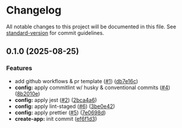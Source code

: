 # Changelog

All notable changes to this project will be documented in this file. See [standard-version](https://github.com/conventional-changelog/standard-version) for commit guidelines.

## 0.1.0 (2025-08-25)

### Features

- add github workflows & pr template ([#1](https://github.com/amsolaiman/mbaling-project-mobile/issues/1)) ([db7e16c](https://github.com/amsolaiman/mbaling-project-mobile/commit/db7e16c8a4c6987956f1b52d8419c18b136cefd6))
- **config:** apply commitlint w/ husky & conventional commits ([#4](https://github.com/amsolaiman/mbaling-project-mobile/issues/4)) ([8b2010e](https://github.com/amsolaiman/mbaling-project-mobile/commit/8b2010e6c12859d711a871bc3be1c73e236c9dfe))
- **config:** apply jest ([#2](https://github.com/amsolaiman/mbaling-project-mobile/issues/2)) ([2bca4a6](https://github.com/amsolaiman/mbaling-project-mobile/commit/2bca4a62c6847cf3805253dcf4e91b515100cc7a))
- **config:** apply lint-staged ([#6](https://github.com/amsolaiman/mbaling-project-mobile/issues/6)) ([3be0e42](https://github.com/amsolaiman/mbaling-project-mobile/commit/3be0e427b14a1f142505e8a0ea6225e53af0e8cc))
- **config:** apply prettier ([#5](https://github.com/amsolaiman/mbaling-project-mobile/issues/5)) ([7e0698d](https://github.com/amsolaiman/mbaling-project-mobile/commit/7e0698db30ad4399316eb2d7f93644c3edd61c34))
- **create-app:** init commit ([ef6f1d3](https://github.com/amsolaiman/mbaling-project-mobile/commit/ef6f1d33172d6f5cf7e55a5ce236e2477e915644))
